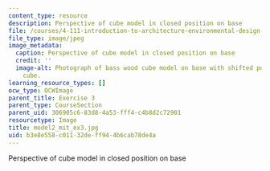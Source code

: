 ```yaml
---
content_type: resource
description: Perspective of cube model in closed position on base
file: /courses/4-111-introduction-to-architecture-environmental-design-spring-2014/b3e8e558c01132deff944b6cab78de4a_model2_mit_ex3.jpg
file_type: image/jpeg
image_metadata:
  caption: Perspective of cube model in closed position on base
  credit: ''
  image-alt: Photograph of bass wood cube model on base with shifted portions of the
    cube.
learning_resource_types: []
ocw_type: OCWImage
parent_title: Exercise 3
parent_type: CourseSection
parent_uid: 306905c6-83d8-4a53-fff4-c4b8d2c72901
resourcetype: Image
title: model2_mit_ex3.jpg
uid: b3e8e558-c011-32de-ff94-4b6cab78de4a
---
```

Perspective of cube model in closed position on base


